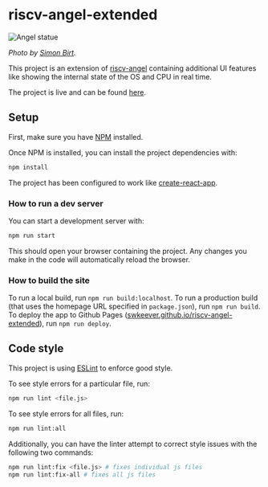 # riscv-angel-extended

![Angel statue](public/assets/images/statue.jpg)

_Photo by [Simon Birt](https://unsplash.com/@simonbirt)._

This project is an extension of [riscv-angel](https://github.com/riscv/riscv-angel) containing additional UI features like showing the internal state of the OS and CPU in real time.

The project is live and can be found [here](swkeever.github.io/riscv-angel-extended).

## Setup

First, make sure you have [NPM](https://www.npmjs.com/get-npm) installed.

Once NPM is installed, you can install the project dependencies with:

```bash
npm install
```

The project has been configured to work like [create-react-app](https://reactjs.org/docs/create-a-new-react-app.html).

### How to run a dev server

You can start a development server with:

```bash
npm run start
```

This should open your browser containing the project. Any changes you make in the code will automatically reload the browser.

### How to build the site

To run a local build, run `npm run build:localhost`.
To run a production build (that uses the homepage URL specified in `package.json`), run `npm run build`.
To deploy the app to Github Pages ([swkeever.github.io/riscv-angel-extended](swkeever.github.io/riscv-angel-extended)), run `npm run deploy`.

## Code style

This project is using [ESLint](https://eslint.org/) to enforce good style.

To see style errors for a particular file, run:

```bash
npm run lint <file.js>
```

To see style errors for all files, run:

```bash
npm run lint:all
```

Additionally, you can have the linter attempt to correct style issues with the following two commands:

```bash
npm run lint:fix <file.js> # fixes individual js files
npm run lint:fix-all # fixes all js files
```
